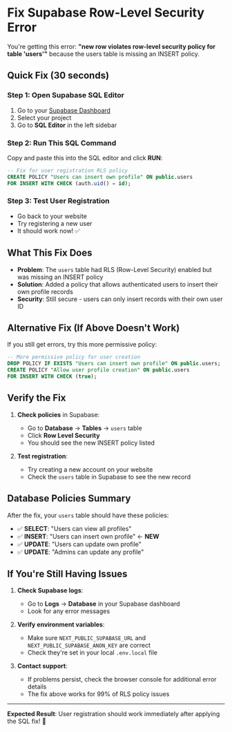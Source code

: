 # Fix Supabase Row-Level Security Error

You're getting this error: **"new row violates row-level security policy for table 'users'"** because the users table is missing an INSERT policy.

## Quick Fix (30 seconds)

### Step 1: Open Supabase SQL Editor
1. Go to your [Supabase Dashboard](https://supabase.com/dashboard)
2. Select your project
3. Go to **SQL Editor** in the left sidebar

### Step 2: Run This SQL Command
Copy and paste this into the SQL editor and click **RUN**:

```sql
-- Fix for user registration RLS policy
CREATE POLICY "Users can insert own profile" ON public.users 
FOR INSERT WITH CHECK (auth.uid() = id);
```

### Step 3: Test User Registration
- Go back to your website
- Try registering a new user
- It should work now! ✅

## What This Fix Does

- **Problem**: The `users` table had RLS (Row-Level Security) enabled but was missing an INSERT policy
- **Solution**: Added a policy that allows authenticated users to insert their own profile records
- **Security**: Still secure - users can only insert records with their own user ID

## Alternative Fix (If Above Doesn't Work)

If you still get errors, try this more permissive policy:

```sql
-- More permissive policy for user creation
DROP POLICY IF EXISTS "Users can insert own profile" ON public.users;
CREATE POLICY "Allow user profile creation" ON public.users 
FOR INSERT WITH CHECK (true);
```

## Verify the Fix

1. **Check policies** in Supabase:
   - Go to **Database** → **Tables** → `users` table
   - Click **Row Level Security**
   - You should see the new INSERT policy listed

2. **Test registration**:
   - Try creating a new account on your website
   - Check the `users` table in Supabase to see the new record

## Database Policies Summary

After the fix, your `users` table should have these policies:
- ✅ **SELECT**: "Users can view all profiles"
- ✅ **INSERT**: "Users can insert own profile" ← **NEW**
- ✅ **UPDATE**: "Users can update own profile"
- ✅ **UPDATE**: "Admins can update any profile"

## If You're Still Having Issues

1. **Check Supabase logs**:
   - Go to **Logs** → **Database** in your Supabase dashboard
   - Look for any error messages

2. **Verify environment variables**:
   - Make sure `NEXT_PUBLIC_SUPABASE_URL` and `NEXT_PUBLIC_SUPABASE_ANON_KEY` are correct
   - Check they're set in your local `.env.local` file

3. **Contact support**:
   - If problems persist, check the browser console for additional error details
   - The fix above works for 99% of RLS policy issues

---

**Expected Result**: User registration should work immediately after applying the SQL fix! 🎉 